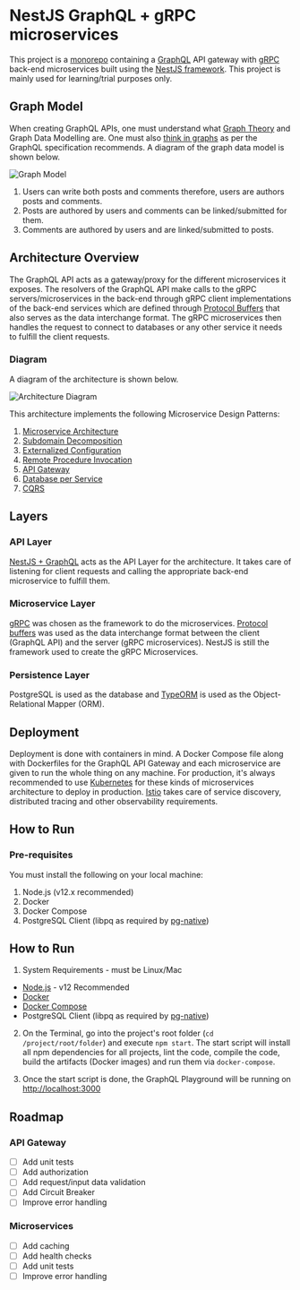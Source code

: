 # NestJS GraphQL + gRPC microservices

This project is a [monorepo](https://gomonorepo.org/) containing a [GraphQL](https://graphql.org/) API gateway with [gRPC](https://grpc.io/) back-end microservices built using the [NestJS framework](https://nestjs.com/). This project is mainly used for learning/trial purposes only.

## Graph Model

When creating GraphQL APIs, one must understand what [Graph Theory](https://en.wikipedia.org/wiki/Graph_theory) and Graph Data Modelling are. One must also [think in graphs](https://graphql.org/learn/thinking-in-graphs/) as per the GraphQL specification recommends. A diagram of the graph data model is shown below.

![Graph Model](https://raw.githubusercontent.com/benjsicam/nestjs-graphql-microservices/master/docs/img/graph-model.png)

1. Users can write both posts and comments therefore, users are authors posts and comments.
2. Posts are authored by users and comments can be linked/submitted for them.
3. Comments are authored by users and are linked/submitted to posts.

## Architecture Overview
 
The GraphQL API acts as a gateway/proxy for the different microservices it exposes. The resolvers of the GraphQL API make calls to the gRPC servers/microservices in the back-end through gRPC client implementations of the back-end services which are defined through [Protocol Buffers](https://developers.google.com/protocol-buffers/) that also serves as the data interchange format. The gRPC microservices then handles the request to connect to databases or any other service it needs to fulfill the client requests.

### Diagram

A diagram of the architecture is shown below.

![Architecture Diagram](https://raw.githubusercontent.com/benjsicam/nestjs-graphql-microservices/master/docs/img/archi-diagram.png)

This architecture implements the following Microservice Design Patterns:

1. [Microservice Architecture](https://microservices.io/patterns/microservices.html)
2. [Subdomain Decomposition](https://microservices.io/patterns/decomposition/decompose-by-subdomain.html)
3. [Externalized Configuration](https://microservices.io/patterns/externalized-configuration.html)
4. [Remote Procedure Invocation](https://microservices.io/patterns/communication-style/rpi.html)
5. [API Gateway](https://microservices.io/patterns/apigateway.html)
6. [Database per Service](https://microservices.io/patterns/data/database-per-service.html)
7. [CQRS](https://microservices.io/patterns/data/cqrs.html)

## Layers

### API Layer

[NestJS + GraphQL](https://nestjs.com/) acts as the API Layer for the architecture. It takes care of listening for client requests and calling the appropriate back-end microservice to fulfill them.

### Microservice Layer

[gRPC](https://grpc.io/) was chosen as the framework to do the microservices. [Protocol buffers](https://developers.google.com/protocol-buffers/) was used as the data interchange format between the client (GraphQL API) and the server (gRPC microservices). NestJS is still the framework used to create the gRPC Microservices.

### Persistence Layer

PostgreSQL is used as the database and [TypeORM](https://typeorm.io/) is used as the Object-Relational Mapper (ORM).

## Deployment

Deployment is done with containers in mind. A Docker Compose file along with Dockerfiles for the GraphQL API Gateway and each microservice are given to run the whole thing on any machine. For production, it's always recommended to use [Kubernetes](https://kubernetes.io/) for these kinds of microservices architecture to deploy in production. [Istio](https://istio.io/) takes care of service discovery, distributed tracing and other observability requirements.

## How to Run

### Pre-requisites

You must install the following on your local machine:

1. Node.js (v12.x recommended)
2. Docker
3. Docker Compose
4. PostgreSQL Client (libpq as required by [pg-native](https://www.npmjs.com/package/pg-native#install))

## How to Run

1. System Requirements - must be Linux/Mac
- [Node.js](https://nodejs.org/en/) - v12 Recommended
- [Docker](https://docs.docker.com/install/)
- [Docker Compose](https://docs.docker.com/compose/install/)
- PostgreSQL Client (libpq as required by [pg-native](https://www.npmjs.com/package/pg-native#install))

2. On the Terminal, go into the project's root folder (`cd /project/root/folder`) and execute `npm start`. The start script will install all npm dependencies for all projects, lint the code, compile the code, build the artifacts (Docker images) and run them via `docker-compose`.

3. Once the start script is done, the GraphQL Playground will be running on [http://localhost:3000](http://localhost:3000)

## Roadmap

### API Gateway

- [ ] Add unit tests
- [ ] Add authorization
- [ ] Add request/input data validation
- [ ] Add Circuit Breaker
- [ ] Improve error handling

### Microservices

- [ ] Add caching
- [ ] Add health checks
- [ ] Add unit tests
- [ ] Improve error handling
